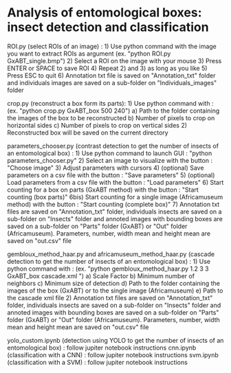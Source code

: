 # Analysis of entomological boxes: insect detection and classification
ROI.py (select ROIs of an image) :
    1) Use python command with the image you want to extract ROIs as argument (ex. "python ROI.py GxABT_single.bmp")
    2) Select a ROI on the image with your mouse
    3) Press ENTER or SPACE to save ROI
    4) Repeat 2) and 3) as long as you like
    5) Press ESC to quit
    6) Annotation txt file is saved on "Annotation_txt" folder and individuals images are saved on a sub-folder on "Individuals_images" folder

crop.py (reconstruct a box form its parts):
    1) Use python command with : (ex. "python crop.py GxABT_box 500 240")
        a) Path to the folder containing the images of the box to be reconstructed
        b) Number of pixels to crop on horizontal sides
        c) Number of pixels to crop on vertical sides
    2) Reconstructed box will be saved on the current directory

parameters_chooser.py (contrast detection to get the number of insects of an entomological box) : 
    1) Use python command to launch GUI : "python parameters_chooser.py"
    2) Select an image to visualize with the button : "Choose image"
    3) Adjust parameters with cursors
    4) (optional) Save parameters on a csv file with the button : "Save parameters"
    5) (optional) Load parameters from a csv file with the button : "Load parameters"
    6) Start counting for a box on parts (GxABT method) with the button : "Start counting (box parts)"
    6bis) Start counting for a single image (Africamuseum method) with the button : "Start counting (complete box)"
    7) Annotation txt files are saved on "Annotation_txt" folder, individuals insects are saved on a sub-folder on "Insects" folder and annoted images with bounding boxes are saved on a sub-folder on "Parts" folder (GxABT) or "Out" folder (Africamuseum). Parameters, number, width mean and height mean are saved on "out.csv" file

gembloux_method_haar.py and africamuseum_method_haar.py (cascade detection to get the number of insects of an entomological box) :
    1) Use python command with : (ex. "python gembloux_method_haar.py 1.2 3 3 GxABT_box cascade.xml ")
        a) Scale Factor
        b) Minimum number of neighbors
        c) Minimum size of detection
        d) Path to the folder containing the images of the box (GxABT) or to the single image (Africamuseum)
        e) Path to the cascade xml file
    2)  Annotation txt files are saved on "Annotation_txt" folder, individuals insects are saved on a sub-folder on "Insects" folder and annoted images with bounding boxes are saved on a sub-folder on "Parts" folder (GxABT) or "Out" folder (Africamuseum). Parameters, number, width mean and height mean are saved on "out.csv" file

yolo_custom.ipynb (detection using YOLO to get the number of insects of an entomological box) : follow jupiter notebook instructions
cnn.ipynb (classification with a CNN) : follow jupiter notebook instructions
svm.ipynb (classification with a SVM) : follow jupiter notebook instructions
